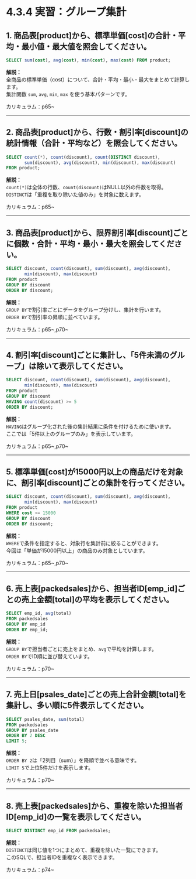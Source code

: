 # 4.3.4 実習：グループ集計

## 1. 商品表[product]から、標準単価[cost]の合計・平均・最小値・最大値を照会してください。

```sql
SELECT sum(cost), avg(cost), min(cost), max(cost) FROM product;
```

**解説：**  
全商品の標準単価（cost）について、合計・平均・最小・最大をまとめて計算します。  
集計関数 `sum`, `avg`, `min`, `max` を使う基本パターンです。

カリキュラム：p65~

---

## 2. 商品表[product]から、行数・割引率[discount]の統計情報（合計・平均など）を照会してください。

```sql
SELECT count(*), count(discount), count(DISTINCT discount),
       sum(discount), avg(discount), min(discount), max(discount)
FROM product;
```

**解説：**  
`count(*)`は全体の行数、`count(discount)`はNULL以外の件数を取得。  
`DISTINCT`は「重複を取り除いた値のみ」を対象に数えます。

カリキュラム：p65~

---

## 3. 商品表[product]から、限界割引率[discount]ごとに個数・合計・平均・最小・最大を照会してください。

```sql
SELECT discount, count(discount), sum(discount), avg(discount),
       min(discount), max(discount)
FROM product
GROUP BY discount
ORDER BY discount;
```

**解説：**  
`GROUP BY`で割引率ごとにデータをグループ分けし、集計を行います。  
`ORDER BY`で割引率の昇順に並べています。

カリキュラム：p65~,p70~

---

## 4. 割引率[discount]ごとに集計し、「5件未満のグループ」は除いて表示してください。

```sql
SELECT discount, count(discount), sum(discount), avg(discount),
       min(discount), max(discount)
FROM product
GROUP BY discount
HAVING count(discount) >= 5
ORDER BY discount;
```

**解説：**  
`HAVING`はグループ化された後の集計結果に条件を付けるために使います。  
ここでは「5件以上のグループのみ」を表示しています。

カリキュラム：p65~,p70~

---

## 5. 標準単価[cost]が15000円以上の商品だけを対象に、割引率[discount]ごとの集計を行ってください。

```sql
SELECT discount, count(discount), sum(discount), avg(discount),
       min(discount), max(discount)
FROM product
WHERE cost >= 15000
GROUP BY discount
ORDER BY discount;
```

**解説：**  
`WHERE`で条件を指定すると、対象行を集計前に絞ることができます。  
今回は「単価が15000円以上」の商品のみ対象としています。

カリキュラム：p65~,p70~

---

## 6. 売上表[packedsales]から、担当者ID[emp_id]ごとの売上金額[total]の平均を表示してください。

```sql
SELECT emp_id, avg(total)
FROM packedsales
GROUP BY emp_id
ORDER BY emp_id;
```

**解説：**  
`GROUP BY`で担当者ごとに売上をまとめ、`avg`で平均を計算します。  
`ORDER BY`でID順に並び替えています。

カリキュラム：p70~

---

## 7. 売上日[psales_date]ごとの売上合計金額[total]を集計し、多い順に5件表示してください。

```sql
SELECT psales_date, sum(total)
FROM packedsales
GROUP BY psales_date
ORDER BY 2 DESC
LIMIT 5;
```

**解説：**  
`ORDER BY 2`は「2列目（sum）」を降順で並べる意味です。  
`LIMIT 5`で上位5件だけを表示します。

カリキュラム：p70~

---

## 8. 売上表[packedsales]から、重複を除いた担当者ID[emp_id]の一覧を表示してください。

```sql
SELECT DISTINCT emp_id FROM packedsales;
```

**解説：**  
`DISTINCT`は同じ値を1つにまとめて、重複を除いた一覧にできます。  
このSQLで、担当者IDを重複なく表示できます。

カリキュラム：p74~